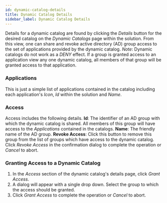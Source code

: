 ```yaml
---
id: dynamic-catalog-details
title: Dynamic Catalog Details
sidebar_label: Dynamic Catalog Details
---
```


Details for a dynamic catalog are found by clicking the *Details* button for the desired catalog on the *Dynamic Catalogs* page within the solution. From this view, one can share and revoke active directory (AD) group access to the set of applications provided by the dynamic catalog. *Note*: Dynamic catalogs do not work as a *DENY* effect. If a group is granted access to an application view any one dynamic catalog, all members of that group will be granted access to that application.

### Applications
This is just a simple list of applications contained in the catalog including each application's *Icon*, *Id* within the solution and *Name*.

### Access
Access includes the following details.
**Id**: The identifier of an AD group with which the dynamic catalog is shared. All members of this group will have access to the *Applications* contained in the catalogs.
**Name**: The friendly name of the AD group.
**Revoke Access**: Click this button to remove this group from the list of groups which have access to the dynamic catalog. Click *Revoke Access* in the confirmation dialog to complete the operation or *Cancel* to abort.

### Granting Access to a Dynamic Catalog
1. In the *Access* section of the dynamic catalog's details page, click *Grant Access*. 
2. A dialog will appear with a single drop down. Select the group to which the access should be granted.
3. Click *Grant Access* to complete the operation or *Cancel* to abort.